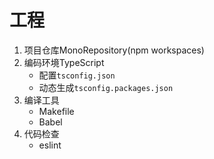 # 工程



1. 项目仓库MonoRepository(npm workspaces)
2. 编码环境TypeScript
   - 配置`tsconfig.json`
   - 动态生成`tsconfig.packages.json`
3. 编译工具
   - Makefile
   - Babel
4. 代码检查
   - eslint
